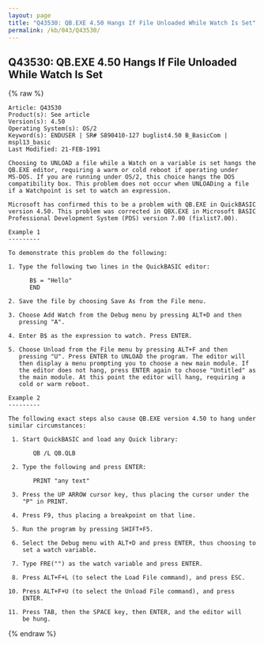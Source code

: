 ```yaml
---
layout: page
title: "Q43530: QB.EXE 4.50 Hangs If File Unloaded While Watch Is Set"
permalink: /kb/043/Q43530/
---
```


## Q43530: QB.EXE 4.50 Hangs If File Unloaded While Watch Is Set

{% raw %}

	Article: Q43530
	Product(s): See article
	Version(s): 4.50
	Operating System(s): OS/2
	Keyword(s): ENDUSER | SR# S890410-127 buglist4.50 B_BasicCom | mspl13_basic
	Last Modified: 21-FEB-1991
	
	Choosing to UNLOAD a file while a Watch on a variable is set hangs the
	QB.EXE editor, requiring a warm or cold reboot if operating under
	MS-DOS. If you are running under OS/2, this choice hangs the DOS
	compatibility box. This problem does not occur when UNLOADing a file
	if a Watchpoint is set to watch an expression.
	
	Microsoft has confirmed this to be a problem with QB.EXE in QuickBASIC
	version 4.50. This problem was corrected in QBX.EXE in Microsoft BASIC
	Professional Development System (PDS) version 7.00 (fixlist7.00).
	
	Example 1
	---------
	
	To demonstrate this problem do the following:
	
	1. Type the following two lines in the QuickBASIC editor:
	
	      B$ = "Hello"
	      END
	
	2. Save the file by choosing Save As from the File menu.
	
	3. Choose Add Watch from the Debug menu by pressing ALT+D and then
	   pressing "A".
	
	4. Enter B$ as the expression to watch. Press ENTER.
	
	5. Choose Unload from the File menu by pressing ALT+F and then
	   pressing "U". Press ENTER to UNLOAD the program. The editor will
	   then display a menu prompting you to choose a new main module. If
	   the editor does not hang, press ENTER again to choose "Untitled" as
	   the main module. At this point the editor will hang, requiring a
	   cold or warm reboot.
	
	Example 2
	---------
	
	The following exact steps also cause QB.EXE version 4.50 to hang under
	similar circumstances:
	
	 1. Start QuickBASIC and load any Quick library:
	
	       QB /L QB.QLB
	
	 2. Type the following and press ENTER:
	
	       PRINT "any text"
	
	 3. Press the UP ARROW cursor key, thus placing the cursor under the
	    "P" in PRINT.
	
	 4. Press F9, thus placing a breakpoint on that line.
	
	 5. Run the program by pressing SHIFT+F5.
	
	 6. Select the Debug menu with ALT+D and press ENTER, thus choosing to
	    set a watch variable.
	
	 7. Type FRE("") as the watch variable and press ENTER.
	
	 8. Press ALT+F+L (to select the Load File command), and press ESC.
	
	10. Press ALT+F+U (to select the Unload File command), and press
	    ENTER.
	
	11. Press TAB, then the SPACE key, then ENTER, and the editor will
	    be hung.

{% endraw %}
